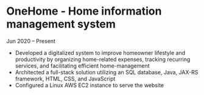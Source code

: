 # OneHome - Home information management system
Jun 2020 – Present

- Developed a digitalized system to improve homeowner lifestyle and productivity by organizing home-related
expenses, tracking recurring services, and facilitating efficient home-management
- Architected a full-stack solution utilizing an SQL database, Java, JAX-RS framework, HTML, CSS, and JavaScript
- Configured a Linux AWS EC2 instance to serve the website
